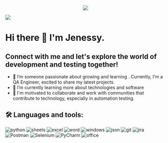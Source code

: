 <div id="header" align="center">
  <img decoding="async" src="https://github.com/JenessyMEG/JenessyMEG/assets/171646770/9ca0eb2a-812d-4937-989e-cd7b9d42464e.png" />
</div>

[![](https://img.shields.io/badge/LinkedIn-0077B5?style=for-the-badge&logo=linkedin&logoColor=white)](https://www.linkedin.com/in/jenessy-esteves/)

<!--
**JenessyMEG/JenessyMEG** is a ✨ _special_ ✨ repository because its `README.md` (this file) appears on your GitHub profile.

Here are some ideas to get you started:
- 🤔 I’m looking for help with ...
- 💬 Ask me about ...
- 📫 How to reach me: ...
- 😄 Pronouns: ...
- ⚡ Fun fact: ...
-->
# Hi there 👋 I'm Jenessy. 
## Connect with me and let's explore the world of development and testing together!

- 🔭 I’m someone passionate about growing and learning . Currently, I'm a QA Engineer, excited to share my latest projects.
- 🌱 I’m currently learning more about technologies and software
- 👯 I'm motivated to collaborate and work with communities that contribute to technology, especially in automation testing.

## :hammer_and_wrench: Languages ​​and tools:

<div id="header" align="left">
    <img decoding="async" src="https://img.shields.io/badge/Python-3776AB?style=for-the-badge&logo=python&logoColor=white" alt="python"/>
  </a>
    <img decoding="async" src="https://img.shields.io/badge/Google%20Sheets-34A853?style=for-the-badge&logo=google-sheets&logoColor=white" alt="sheets"/>
  </a>
 <img decoding="async" src="https://img.shields.io/badge/Microsoft_Excel-217346?style=for-the-badge&logo=microsoft-excel&logoColor=white" alt="excel"/>
  </a>
  <img decoding="async" src="https://img.shields.io/badge/Microsoft_Word-2B579A?style=for-the-badge&logo=microsoft-word&logoColor=white" alt="word"/>
  </a>
 <img decoding="async" src="https://img.shields.io/badge/Windows-0078D6?style=for-the-badge&logo=windows&logoColor=white" alt="windows"/>
  </a>
  <img decoding="async" src="https://img.shields.io/badge/json-5E5C5C?style=for-the-badge&logo=json&logoColor=white" alt="json"/>
  </a>
  <img decoding="async" src="https://img.shields.io/badge/GIT-E44C30?style=for-the-badge&logo=git&logoColor=white" alt="git"/>
  </a>
  <img decoding="async" src="https://img.shields.io/badge/Jira-0052CC?style=for-the-badge&logo=Jira&logoColor=white" alt="jira"/>
  </a>
  <img decoding="async" src="https://img.shields.io/badge/Postman-FF6C37?style=for-the-badge&logo=Postman&logoColor=white" alt="Postman"/>
  </a>
  <img decoding="async" src="https://img.shields.io/badge/Selenium-43B02A?style=for-the-badge&logo=Selenium&logoColor=white" alt="Selenium"/>
  </a>
  <img decoding="async" src="https://img.shields.io/badge/PyCharm-000000.svg?&style=for-the-badge&logo=PyCharm&logoColor=white" alt="PyCharm"/>
  </a>
  <img decoding="async" src="https://img.shields.io/badge/Microsoft_Office-D83B01?style=for-the-badge&logo=microsoft-office&logoColor=white" alt="office"/>
  </a>
  
</div>




  
